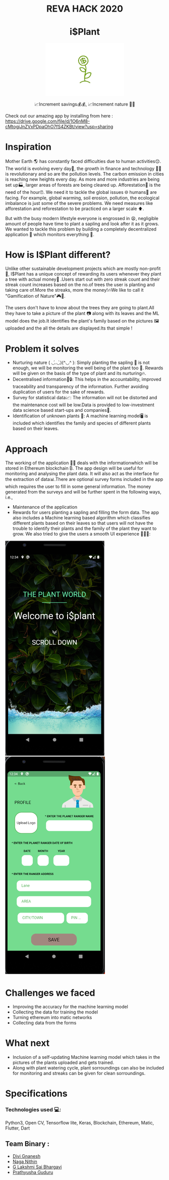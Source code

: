 
<div align = 'center'>
  <h1>REVA HACK</> 2020</h1>
</div>


<div align="center">
  <h1>i$Plant</h1>
  <img src = 'Images\i_Plant_logo-.png' width = 250>
  <p>📈Increment savings💰💰, 📈Increment nature 🌱🌳</p>
</div>


Check out our amazing app by installing from here :
https://drive.google.com/file/d/1O6nM8-cMtogjJnZVxPDpaOhO7fS4ZKBt/view?usp=sharing

# Inspiration 


Mother Earth 🌎 has constantly faced difficulties due to human activities😔. The world is evolving every day🔮, the growth in finance and technology 👨‍💻is revolutionary and so are the pollution levels. The carbon emission in cities is reaching new heights every day. As more and more industries are being set up🏭, larger areas of forests are being cleared up. Afforestation🌱 is the need of the hour⏰. We need it to tackle the global issues 🌐 humans👨 are facing. For example, global warming, soil erosion, pollution, the ecological imbalance is just some of the severe problems. We need measures like afforestation and reforestation to be practiced on a larger scale ⬆️.

But with the busy modern lifestyle everyone is engrossed in 😫, negligible amount of people have time to plant a sapling and look after it as it grows. We wanted to tackle this problem by building a completely decentralized application 📁 which monitors everything 🧐.


# How is I$Plant different?

Unlike other sustainable development projects which are mostly non-profit 🤫, I$Plant has a unique concept of rewarding its users whenever they plant a tree with actual money🤑 .Users start out with zero streak count and their streak count increases based on the no.of trees the user is planting and taking care of.More the streaks, more the money!🔥We like to call it "Gamification of Nature"🎮🌻.

The users don't have to know about the trees they are going to plant.All they have to take a picture of the plant 📷 along with its leaves and the ML model does the job.It identifies the plant's family based on the pictures 🖼️ uploaded and the all the details are displayed.Its that simple !



# Problem it solves
* Nurturing nature ( ◡́.◡̀)(^◡^ ): Simply planting the sapling 🌱 is not enough, we will be monitoring the well being of the plant too 🌳. Rewards will be given on the basis of the type of plant and its nurturing🔥.
* Decentralised information🤫🔒: This helps in the accountability, improved traceability and transparency of the information. Further avoiding duplication of users for the sake of rewards.
* Survey for statistical data📈: The information will not be distorted and the maintenance cost will be low.Data is provided to low-investment data science based start-ups and companies📝.
* Identification of unknown plants 🔎: A machine learning model🖥️ is included which identifies the family and species of different plants based on their leaves.

# Approach
The working of the application 📱📁 deals with the informationwhich will be stored in Ethereum blockchain ₿. The app design will be useful for  monitoring and analysing the plant data. It will also act as the interface for the extraction of data📊.There are optional survey forms included in the app which requires the user to fill in some general information.
The money generated from the surveys and will be further spent in the following ways, i.e.,  
* Maintenance of the application 
* Rewards for users planting a sapling and filling the form data. 
The app also includes a Machine learning based algorithm which classifies different plants based on their leaves so that users will not have the trouble to identify their plants and the family of the plant they want to grow.
We also tried to give the users a smooth UI experience 💚✨💚:

<img src = 'Images\Firstpage_iplant.png'>&nbsp; &nbsp; <img src= 'Images\Froms_Iplant.png'>



# Challenges we faced

* Improving the accuracy for the machine learning model
* Collecting the data for training the model
* Turning ethereum into matic networks
* Collecting data from the forms

# What next 

* Inclusion of a self-updating Machine learning model which takes in the pictures of the plants uploaded and gets trained.
* Along with plant watering cycle, plant sorroundings can also be included for monitoring and streaks can be given for clean sorroundings.



# Specifications 
### Technologies used 💻: 

Python3, Open CV, Tensorflow lite, Keras, Blockchain, Ethereum, Matic, Flutter, Dart



## Team Binary :

- [Divi Gnanesh](https://github.com/Gnaneshdivi)
- [Naga Nithin](https://github.com/naganithin)
- [G Lakshmi Sai Bhargavi](https://github.com/lakshmisaibhargavi)
- [Prathyusha Guduru](https://github.com/Prathyusha-Guduru)

